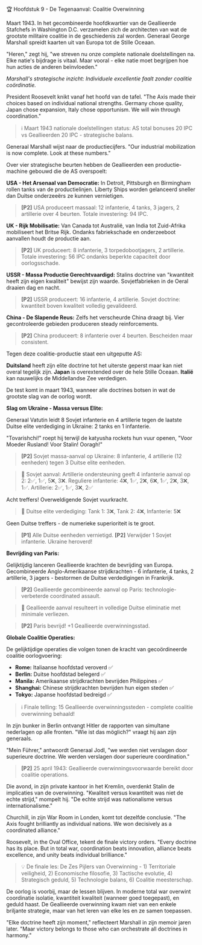 🏆 Hoofdstuk 9 - De Tegenaanval: Coalitie Overwinning

Maart 1943. In het gecombineerde hoofdkwartier van de Geallieerde Stafchefs in Washington D.C. verzamelen zich de architecten van wat de grootste militaire coalitie in de geschiedenis zal worden. Generaal George Marshall spreidt kaarten uit van Europa tot de Stille Oceaan.

"Heren," zegt hij, "we streven nu onze complete nationale doelstellingen na. Elke natie's bijdrage is vitaal. Maar vooral - elke natie moet begrijpen hoe hun acties de anderen beïnvloeden."

*Marshall's strategische inzicht: Individuele excellentie faalt zonder coalitie coördinatie.*

President Roosevelt knikt vanaf het hoofd van de tafel. "The Axis made their choices based on individual national strengths. Germany chose quality, Japan chose expansion, Italy chose opportunism. We will win through coordination."

> ℹ️ Maart 1943 nationale doelstellingen status: AS total bonuses 20 IPC vs Geallieerden 20 IPC - strategische balans.

Generaal Marshall wijst naar de productiecijfers. "Our industrial mobilization is now complete. Look at these numbers."

Over vier strategische beurten hebben de Geallieerden een productie-machine gebouwd die de AS overspoelt:

**USA - Het Arsenaal van Democratie:**
In Detroit, Pittsburgh en Birmingham rollen tanks van de productielinjen. Liberty Ships worden gelanceerd sneller dan Duitse onderzeeërs ze kunnen vernietigen.

> **[P2]** USA produceert massaal: 12 infanterie, 4 tanks, 3 jagers, 2 artillerie over 4 beurten. Totale investering: 94 IPC.

**UK - Rijk Mobilisatie:**
Van Canada tot Australië, van India tot Zuid-Afrika mobiliseert het Britse Rijk. Ondanks fabriekschade en onderzeeboot aanvallen houdt de productie aan.

> **[P2]** UK produceert: 8 infanterie, 3 torpedobootjagers, 2 artillerie. Totale investering: 56 IPC ondanks beperkte capaciteit door oorlogsschade.

**USSR - Massa Productie Gerechtvaardigd:**
Stalins doctrine van "kwantiteit heeft zijn eigen kwaliteit" bewijst zijn waarde. Sovjetfabrieken in de Oeral draaien dag en nacht.

> **[P2]** USSR produceert: 16 infanterie, 4 artillerie. Sovjet doctrine: kwantiteit boven kwaliteit volledig gevalideerd.

**China - De Slapende Reus:**
Zelfs het verscheurde China draagt bij. Vier gecontroleerde gebieden produceren steady reinforcements.

> **[P2]** China produceert: 8 infanterie over 4 beurten. Bescheiden maar consistent.

Tegen deze coalitie-productie staat een uitgeputte AS:

**Duitsland** heeft zijn elite doctrine tot het uiterste geperst maar kan niet overal tegelijk zijn.
**Japan** is overextended over de hele Stille Oceaan.
**Italië** kan nauwelijks de Middellandse Zee verdedigen.

De test komt in maart 1943, wanneer alle doctrines botsen in wat de grootste slag van de oorlog wordt.

**Slag om Ukraine - Massa versus Elite:**

Generaal Vatutin leidt 8 Sovjet infanterie en 4 artillerie tegen de laatste Duitse elite verdediging in Ukraine: 2 tanks en 1 infanterie.

"Tovarishchi!" roept hij terwijl de katyusha rockets hun vuur openen, "Voor Moeder Rusland! Voor Stalin! Ooragh!"

> **[P2]** Sovjet massa-aanval op Ukraine: 8 infanterie, 4 artillerie (12 eenheden) tegen 3 Duitse elite eenheden.

> 🎲 Sovjet aanval: Artillerie ondersteuning geeft 4 infanterie aanval op 2: 2✅, 1✅, 5❌, 3❌. Reguliere infanterie: 4❌, 1✅, 2❌, 6❌, 1✅, 2❌, 3❌, 1✅. Artillerie: 2✅, 1✅, 3❌, 2✅

Acht treffers! Overweldigende Sovjet vuurkracht.

> 🎲 Duitse elite verdediging: Tank 1: 3❌, Tank 2: 4❌, Infanterie: 5❌

Geen Duitse treffers - de numerieke superioriteit is te groot.

> **[P1]** Alle Duitse eenheden vernietigd. **[P2]** Verwijder 1 Sovjet infanterie. Ukraine heroverd!

**Bevrijding van Paris:**

Gelijktijdig lanceren Geallieerde krachten de bevrijding van Europa. Gecombineerde Anglo-Amerikaanse strijdkrachten - 6 infanterie, 4 tanks, 2 artillerie, 3 jagers - bestormen de Duitse verdedigingen in Frankrijk.

> **[P2]** Geallieerde gecombineerde aanval op Paris: technologie-verbeterde coordinated assault.

> 🎲 Geallieerde aanval resulteert in volledige Duitse eliminatie met minimale verliezen.

> **[P2]** Paris bevrijd! +1 Geallieerde overwinningsstad.

**Globale Coalitie Operaties:**

De gelijktijdige operaties die volgen tonen de kracht van gecoördineerde coalitie oorlogvoering:

- **Rome:** Italiaanse hoofdstad veroverd ✅
- **Berlin:** Duitse hoofdstad belegerd ✅  
- **Manila:** Amerikaanse strijdkrachten bevrijden Philippines ✅
- **Shanghai:** Chinese strijdkrachten bevrijden hun eigen steden ✅
- **Tokyo:** Japanse hoofdstad bedreigd ✅

> ℹ️ Finale telling: 15 Geallieerde overwinningssteden - complete coalitie overwinning behaald!

In zijn bunker in Berlin ontvangt Hitler de rapporten van simultane nederlagen op alle fronten. "Wie ist das möglich?" vraagt hij aan zijn generaals.

"Mein Führer," antwoordt Generaal Jodl, "we werden niet verslagen door superieure doctrine. We werden verslagen door superieure coordination."

> **[P2]** 25 april 1943: Geallieerde overwinningsvoorwaarde bereikt door coalitie operations.

Die avond, in zijn private kantoor in het Kremlin, overdenkt Stalin de implicaties van de overwinning. "Kwaliteit versus kwantiteit was niet de echte strijd," mompelt hij. "De echte strijd was nationalisme versus internationalisme."

Churchill, in zijn War Room in Londen, komt tot dezelfde conclusie. "The Axis fought brilliantly as individual nations. We won decisively as a coordinated alliance."

Roosevelt, in the Oval Office, tekent de finale victory orders. "Every doctrine has its place. But in total war, coordination beats innovation, alliance beats excellence, and unity beats individual brilliance."

> 💡 De finale les: De Zes Pijlers van Overwinning - 1) Territoriale veiligheid, 2) Economische filosofie, 3) Tactische evolutie, 4) Strategisch geduld, 5) Technologie balans, 6) Coalitie meesterschap.

De oorlog is voorbij, maar de lessen blijven. In moderne total war overwint coordinatie isolatie, kwantiteit kwaliteit (wanneer goed toegepast), en geduld haast. De Geallieerde overwinning kwam niet van een enkele briljante strategie, maar van het leren van elke les en ze samen toepassen.

"Elke doctrine heeft zijn moment," reflecteert Marshall in zijn memoir jaren later. "Maar victory belongs to those who can orchestrate all doctrines in harmony."